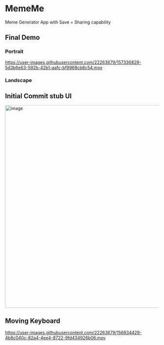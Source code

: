 # MemeMe
Meme Generator App with Save + Sharing capability

## Final Demo

### Portrait

https://user-images.githubusercontent.com/22263679/157336829-5d3b6e63-592b-42b1-aafc-bf9968cb6c54.mov

### Landscape

## Initial Commit stub UI

<img width="661" alt="image" src="https://user-images.githubusercontent.com/22263679/156644175-37c5d677-de76-46c8-9c1b-ed61abd2e4fe.png">


## Moving Keyboard

https://user-images.githubusercontent.com/22263679/156834429-4b8c040c-82a4-4ee4-8722-9fd434926b06.mov




